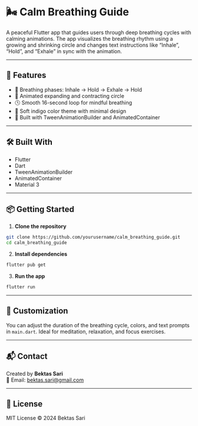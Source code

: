 # 🌬️ Calm Breathing Guide

A peaceful Flutter app that guides users through deep breathing cycles with calming animations. 
The app visualizes the breathing rhythm using a growing and shrinking circle and changes text instructions like “Inhale”, “Hold”, and “Exhale” in sync with the animation.

---

## 🚀 Features

- 🧘 Breathing phases: Inhale → Hold → Exhale → Hold  
- 🔵 Animated expanding and contracting circle  
- 🕓 Smooth 16-second loop for mindful breathing  
- 🎨 Soft indigo color theme with minimal design  
- 📱 Built with TweenAnimationBuilder and AnimatedContainer

---

## 🛠 Built With

- Flutter  
- Dart  
- TweenAnimationBuilder  
- AnimatedContainer  
- Material 3

---

## 📦 Getting Started

1. **Clone the repository**

```bash
git clone https://github.com/yourusername/calm_breathing_guide.git
cd calm_breathing_guide
```

2. **Install dependencies**

```bash
flutter pub get
```

3. **Run the app**

```bash
flutter run
```

---

## 🧩 Customization

You can adjust the duration of the breathing cycle, colors, and text prompts in `main.dart`. Ideal for meditation, relaxation, and focus exercises.

---

## 📬 Contact

Created by **Bektas Sari**  
📧 Email: [bektas.sari@gmail.com](mailto:bektas.sari@gmail.com)

---

## 📄 License

MIT License © 2024 Bektas Sari

